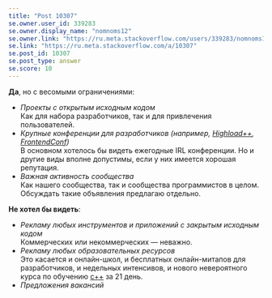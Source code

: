 ```yaml
---
title: "Post 10307"
se.owner.user_id: 339283
se.owner.display_name: "nomnoms12"
se.owner.link: "https://ru.meta.stackoverflow.com/users/339283/nomnoms12"
se.link: "https://ru.meta.stackoverflow.com/a/10307"
se.post_id: 10307
se.post_type: answer
se.score: 10
---
```

<p><strong>Да</strong>, но с весомыми ограничениями:</p>

<ul>
<li><em>Проекты с открытым исходным кодом</em><br>
Как для набора разработчиков, так и для привлечения пользователей.</li>
<li><em>Крупные конференции для разработчиков (например, <a href="https://www.highload.ru/" rel="nofollow noreferrer">Highload++</a>, <a href="https://frontendconf.ru/" rel="nofollow noreferrer">FrontendConf</a>)</em><br>
В основном хотелось бы видеть ежегодные IRL конференции. Но и другие виды вполне допустимы, если у них имеется хорошая репутация.</li>
<li><em>Важная активность сообщества</em><br>
Как нашего сообщества, так и сообщества программистов в целом. Обсуждать такие объявления предлагаю отдельно.</li>
</ul>

<p><strong>Не хотел бы видеть</strong>:</p>

<ul>
<li><em>Рекламу любых инструментов и приложений с закрытым исходным кодом</em><br>
Коммерческих или некоммерческих — неважно.</li>
<li><em>Рекламу любых образовательных ресурсов</em><br>
Это касается и онлайн-школ, и бесплатных онлайн-митапов для разработчиков, и недельных интенсивов, и нового невероятного курса по обучению <a href="https://ru.stackoverflow.com/questions/tagged/%d1%81%2b%2b" class="post-tag" title="показать вопросы с меткой [с++]" rel="tag">с++</a> за 21 день.</li>
<li><em>Предложения вакансий</em></li>
</ul>
